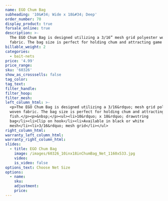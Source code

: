 ```yaml
---
name: EGO Chum Bag
subheading: '10&#34; Wide x 18&#34; Deep'
order_number: 70
display_product: true
forsale_online: true
description: >-
  The EGO Chum Bag is designed utilizing a 3/16” mesh grid polyester woven
  fabric. The bag size is perfect for holding chum and attracting game fish.
billable_weight: 2
categories:
  - bait-nets
price: '4.99'
price_range:
sku: '60326'
show_as_crosssells: false
tag_color:
tag_text:
filter_handle:
filter_hoop:
filter_mesh:
left_column_html: >-
  <p>The EGO Chum Bag is designed utilizing a 3/16&rdquo; mesh grid polyester
  woven fabric. The bag size is perfect for holding chum and attracting game
  fish.</p><p>&nbsp;</p><ul><li>10&rdquo; x 18&rdquo; drawstring
  bag</li><li>Clip on hook</li><li>Available in black or white
  mesh</li><li>3/16&rdquo; mesh grid</li></ul>
right_column_html:
warranty_left_column_html:
warranty_right_column_html:
slides:
  - title: EGO Chum Bag
    image: /images/60326_10inx18inChumBag_Net_1160x533.jpg
    video:
    is_video: false
options_text: Choose Net Size
options:
  - name:
    sku:
    adjustment:
    price:
---
```

